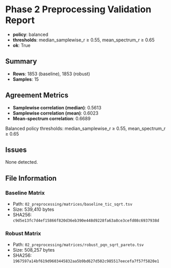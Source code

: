 # Phase 2 Preprocessing Validation Report

- **policy**: balanced
- **thresholds**: median_samplewise_r ≥ 0.55, mean_spectrum_r ≥ 0.65
- **ok**: True

## Summary

- **Rows**: 1853 (baseline), 1853 (robust)
- **Samples**: 15

## Agreement Metrics

- **Samplewise correlation (median)**: 0.5613
- **Samplewise correlation (mean)**: 0.6023
- **Mean-spectrum correlation**: 0.6689

Balanced policy thresholds: median_samplewise_r ≥ 0.55, mean_spectrum_r ≥ 0.65

## Issues

None detected.

## File Information

### Baseline Matrix
- Path: `02_preprocessing/matrices/baseline_tic_sqrt.tsv`
- Size: 539,410 bytes
- SHA256: `c9d5e13fc7d4ef15866f820d36eb390e448d9228fa63a8ce3cefd08c6937938d`

### Robust Matrix
- Path: `02_preprocessing/matrices/robust_pqn_sqrt_pareto.tsv`
- Size: 508,257 bytes
- SHA256: `1967597a14bf619d9603445832aa5b9bd627d502c985517eecefa7f57f5820e1`
